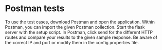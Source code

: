 # Postman tests

To use the test cases, download [Postman](https://www.postman.com/downloads/) and open the application.
Within Postman, you can import the given Postman collection.
Start the flask server with the setup script.
In Postman, click send for the different HTTP routes and compare your results to the given sample response.
Be aware of the correct IP and port or modify them in the config.properties file.
